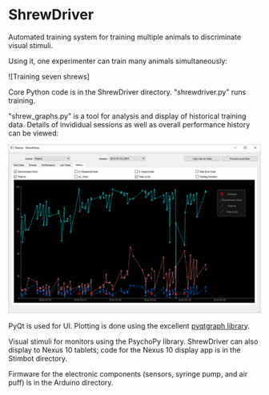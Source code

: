 ShrewDriver
===========

Automated training system for training multiple animals to discriminate visual stimuli. 

Using it, one experimenter can train many animals simultaneously:

![Training seven shrews]

Core Python code is in the ShrewDriver directory. "shrewdriver.py" runs training. 

"shrew_graphs.py" is a tool for analysis and display of historical training data. Details of invididual sessions as well as overall performance history can be viewed:

![](https://github.com/fitzlab/ShrewDriver/blob/master/Documentation/shrew_graphs.png)

PyQt is used for UI. Plotting is done using the excellent [pyqtgraph library](https://github.com/pyqtgraph/pyqtgraph).

Visual stimuli for monitors using the PsychoPy library. ShrewDriver can also display to Nexus 10 tablets; code for the Nexus 10 display app is in the Stimbot directory.

Firmware for the electronic components (sensors, syringe pump, and air puff) is in the Arduino directory.
